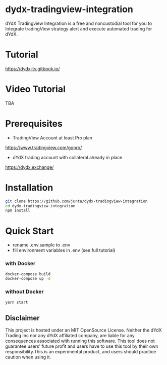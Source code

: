 # dydx-tradingview-integration

dYdX Tradingview Integration is a free and noncustodial tool for you to Integrate tradingView strategy alert and execute automated trading for dYdX.

# Tutorial

https://dydx-tv.gitbook.io/

# Video Tutorial

TBA

# Prerequisites

- TradingView Account at least Pro plan

https://www.tradingview.com/gopro/

- dYdX trading account with collateral already in place

https://dydx.exchange/

# Installation

```bash
git clone https://github.com/junta/dydx-tradingview-integration
cd dydx-tradingview-integration
npm install
```

# Quick Start

- rename .env.sample to .env
- fill environment variables in .env (see full tutorial)

### with Docker

```bash
docker-compose build
docker-compose up -d
```

### without Docker

```bash
yarn start
```

## Disclaimer

This project is hosted under an MIT OpenSource License. Neither the dYdX Trading Inc nor any dYdX affiliated company, are liable for any consequences associated with running this software. This tool does not guarantee users’ future profit and users have to use this tool by their own responsibility.This is an experimental product, and users should practice caution when using it.
